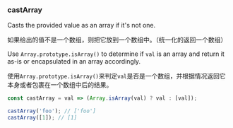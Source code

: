 ### castArray

Casts the provided value as an array if it's not one.

如果给出的值不是一个数组，则把它放到一个数组中。（统一化的返回一个数组）

Use `Array.prototype.isArray()` to determine if `val` is an array and return it as-is or encapsulated in an array accordingly.

使用`Array.prototype.isArray()`来判定`val`是否是一个数组，并根据情况返回它本身或者包裹在一个数组中后的结果。

```js
const castArray = val => (Array.isArray(val) ? val : [val]);
```

```js
castArray('foo'); // ['foo']
castArray([1]); // [1]
```
